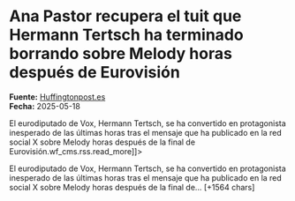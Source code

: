 # Ana Pastor recupera el tuit que Hermann Tertsch ha terminado borrando sobre Melody horas después de Eurovisión

**Fuente:** [Huffingtonpost.es](https://www.huffingtonpost.es/virales/ana-pastor-recupera-tuit-hermann-tertsch-terminado-borrando-sobre-melody-horas-eurovision.html)  
**Fecha:** 2025-05-18

<![CDATA[<p>El eurodiputado de Vox, Hermann Tertsch, se ha convertido en protagonista inesperado de las últimas horas tras el mensaje que ha publicado en la red social X sobre Melody horas después de la final de Eurovisión.wf_cms.rss.read_more]]>

El eurodiputado de Vox, Hermann Tertsch, se ha convertido en protagonista inesperado de las últimas horas tras el mensaje que ha publicado en la red social X sobre Melody horas después de la final de… [+1564 chars]
